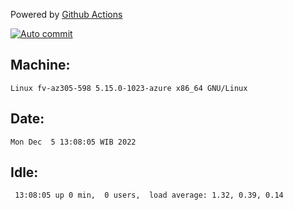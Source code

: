 Powered by [Github Actions](https://github.com/features/actions)

[![Auto commit](https://github.com/hiage/workstation/workflows/Auto%20commit/badge.svg)](https://github.com/hiage/workstation/actions?query=workflow%3A%22Auto+commit%22)

## Machine:
```
Linux fv-az305-598 5.15.0-1023-azure x86_64 GNU/Linux
```
## Date:
```
Mon Dec  5 13:08:05 WIB 2022
```
## Idle:
```
 13:08:05 up 0 min,  0 users,  load average: 1.32, 0.39, 0.14
```
